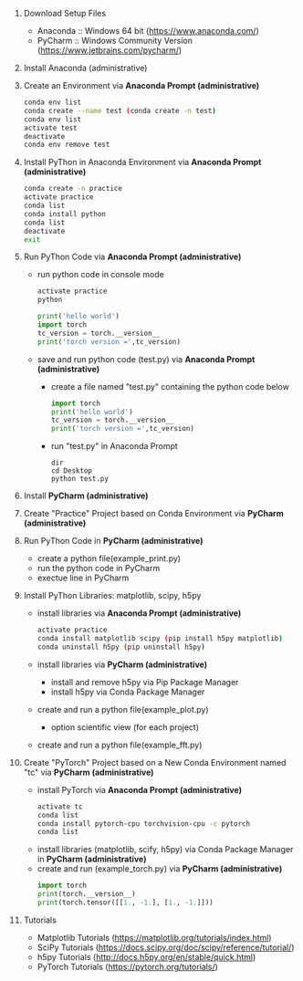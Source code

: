 1. Download Setup Files
    - Anaconda :: Windows 64 bit (https://www.anaconda.com/)
    - PyCharm :: Windows Community Version (https://www.jetbrains.com/pycharm/)

1. Install Anaconda (administrative)

1. Create an Environment via **Anaconda Prompt (administrative)**
     ```bash
    conda env list
    conda create --name test (conda create -n test)
    conda env list
    activate test
    deactivate
    conda env remove test
    ```

1. Install PyThon in Anaconda Environment via **Anaconda Prompt (administrative)**
    ```bash
    conda create -n practice
    activate practice
    conda list
    conda install python
    conda list
    deactivate
    exit
    ```

1. Run PyThon Code via **Anaconda Prompt (administrative)**
    - run python code in console mode
        ```bash
        activate practice
        python
        ```
        
        ```python
        print('hello world')
        import torch
        tc_version = torch.__version__
        print('torch version =',tc_version)      
        ```
    - save and run python code (test.py) via **Anaconda Prompt (administrative)**
        - create a file named "test.py" containing the python code below
            ```python
            import torch
            print('hello world')
            tc_version = torch.__version__
            print('torch version =',tc_version) 
            ```
        - run "test.py" in Anaconda Prompt 
            ```text
            dir
            cd Desktop
            python test.py
            ```
1. Install **PyCharm (administrative)**

1. Create "Practice" Project based on Conda Environment via **PyCharm (administrative)**

1. Run PyThon Code in **PyCharm (administrative)**
    - create a python file(example_print.py)
    - run the python code in PyCharm
    - exectue line in PyCharm

1. Install PyThon Libraries: matplotlib, scipy, h5py
    - install libraries via **Anaconda Prompt (administrative)**
        ```bash
        activate practice
        conda install matplotlib scipy (pip install h5py matplotlib)
        conda uninstall h5py (pip uninstall h5py)        
        ```
    - install libraries via **PyCharm (administrative)**
        - install and remove h5py via Pip Package Manager
        - install h5py via Conda Package Manager
            
    - create and run a python file(example_plot.py)
        - option scientific view (for each project)
    
    - create and run a python file(example_fft.py)
        
1. Create "PyTorch" Project based on a New Conda Environment named "tc" via **PyCharm (administrative)**
    - install PyTorch via **Anaconda Prompt (administrative)**
        ```bash
        activate tc
        conda list
        conda install pytorch-cpu torchvision-cpu -c pytorch
        conda list
        ```    
    - install libraries (matplotlib, scify, h5py) via Conda Package Manager in **PyCharm (administrative)**
    - create and run (example_torch.py) via **PyCharm (administrative)**
        ```python
        import torch
        print(torch.__version__)
        print(torch.tensor([[1., -1.], [1., -1.]]))
        ```
        
1. Tutorials
    - Matplotlib Tutorials (https://matplotlib.org/tutorials/index.html)
    - SciPy Tutorials (https://docs.scipy.org/doc/scipy/reference/tutorial/)
    - h5py Tutorials (http://docs.h5py.org/en/stable/quick.html)
    - PyTorch Tutorials (https://pytorch.org/tutorials/)
